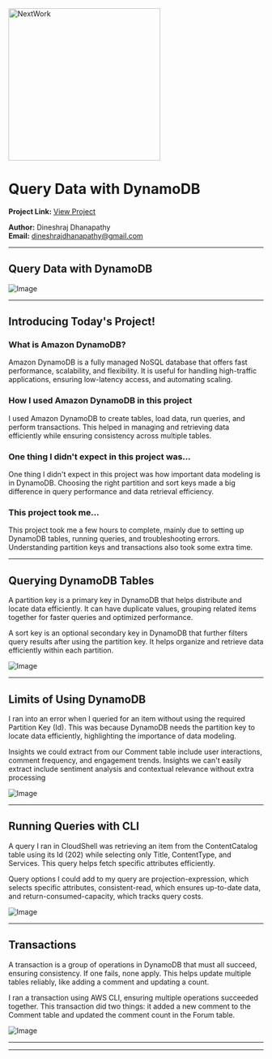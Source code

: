 <img src="https://cdn.prod.website-files.com/677c400686e724409a5a7409/6790ad949cf622dc8dcd9fe4_nextwork-logo-leather.svg" alt="NextWork" width="300" />

# Query Data with DynamoDB

**Project Link:** [View Project](http://learn.nextwork.org/projects/aws-databases-query)

**Author:** Dineshraj Dhanapathy  
**Email:** dineshrajdhanapathy@gmail.com

---

## Query Data with DynamoDB

![Image](http://learn.nextwork.org/positive_purple_innocent_lemon/uploads/aws-databases-query_733d9399)

---

## Introducing Today's Project!

### What is Amazon DynamoDB?

Amazon DynamoDB is a fully managed NoSQL database that offers fast performance, scalability, and flexibility. It is useful for handling high-traffic applications, ensuring low-latency access, and automating scaling.

### How I used Amazon DynamoDB in this project

I used Amazon DynamoDB to create tables, load data, run queries, and perform transactions. This helped in managing and retrieving data efficiently while ensuring consistency across multiple tables.

### One thing I didn't expect in this project was...

One thing I didn't expect in this project was how important data modeling is in DynamoDB. Choosing the right partition and sort keys made a big difference in query performance and data retrieval efficiency.

### This project took me...

This project took me a few hours to complete, mainly due to setting up DynamoDB tables, running queries, and troubleshooting errors. Understanding partition keys and transactions also took some extra time.

---

## Querying DynamoDB Tables

A partition key is a primary key in DynamoDB that helps distribute and locate data efficiently. It can have duplicate values, grouping related items together for faster queries and optimized performance.

A sort key is an optional secondary key in DynamoDB that further filters query results after using the partition key. It helps organize and retrieve data efficiently within each partition.

![Image](http://learn.nextwork.org/positive_purple_innocent_lemon/uploads/aws-databases-query_d105b0b0)

---

## Limits of Using DynamoDB

I ran into an error when I queried for an item without using the required Partition Key (Id). This was because DynamoDB needs the partition key to locate data efficiently, highlighting the importance of data modeling. 

Insights we could extract from our Comment table include user interactions, comment frequency, and engagement trends. Insights we can't easily extract include sentiment analysis and contextual relevance without extra processing

![Image](http://learn.nextwork.org/positive_purple_innocent_lemon/uploads/aws-databases-query_cb3e260c)

---

## Running Queries with CLI

A query I ran in CloudShell was retrieving an item from the ContentCatalog table using its Id (202) while selecting only Title, ContentType, and Services. This query helps fetch specific attributes efficiently.

Query options I could add to my query are projection-expression, which selects specific attributes, consistent-read, which ensures up-to-date data, and return-consumed-capacity, which tracks query costs. 

![Image](http://learn.nextwork.org/positive_purple_innocent_lemon/uploads/aws-databases-query_733d9399)

---

## Transactions

A transaction is a group of operations in DynamoDB that must all succeed, ensuring consistency. If one fails, none apply. This helps update multiple tables reliably, like adding a comment and updating a count.

I ran a transaction using AWS CLI, ensuring multiple operations succeeded together. This transaction did two things: it added a new comment to the Comment table and updated the comment count in the Forum table.

![Image](http://learn.nextwork.org/positive_purple_innocent_lemon/uploads/aws-databases-query_2f65f83e)

---

---
